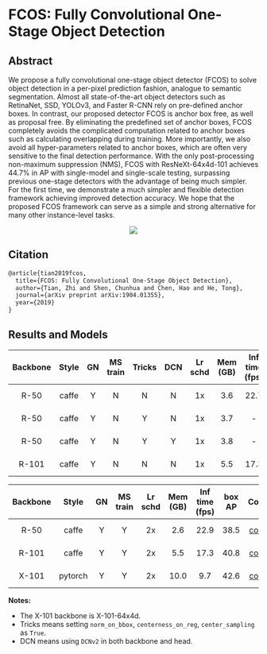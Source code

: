 # FCOS: Fully Convolutional One-Stage Object Detection

## Abstract

<!-- [ABSTRACT] -->

We propose a fully convolutional one-stage object detector (FCOS) to solve object detection in a per-pixel prediction fashion, analogue to semantic segmentation. Almost all state-of-the-art object detectors such as RetinaNet, SSD, YOLOv3, and Faster R-CNN rely on pre-defined anchor boxes. In contrast, our proposed detector FCOS is anchor box free, as well as proposal free. By eliminating the predefined set of anchor boxes, FCOS completely avoids the complicated computation related to anchor boxes such as calculating overlapping during training. More importantly, we also avoid all hyper-parameters related to anchor boxes, which are often very sensitive to the final detection performance. With the only post-processing non-maximum suppression (NMS), FCOS with ResNeXt-64x4d-101 achieves 44.7% in AP with single-model and single-scale testing, surpassing previous one-stage detectors with the advantage of being much simpler. For the first time, we demonstrate a much simpler and flexible detection framework achieving improved detection accuracy. We hope that the proposed FCOS framework can serve as a simple and strong alternative for many other instance-level tasks. 

<!-- [IMAGE] -->
<div align=center>
<img src="https://user-images.githubusercontent.com/40661020/143882011-45b234bc-d04b-4bbe-a822-94bec057ac86.png"/>
</div>

<!-- [PAPER_TITLE: FCOS: Fully Convolutional One-Stage Object Detection] -->
<!-- [PAPER_URL: https://arxiv.org/abs/1904.01355] -->

## Citation

<!-- [ALGORITHM] -->

```latex
@article{tian2019fcos,
  title={FCOS: Fully Convolutional One-Stage Object Detection},
  author={Tian, Zhi and Shen, Chunhua and Chen, Hao and He, Tong},
  journal={arXiv preprint arXiv:1904.01355},
  year={2019}
}
```

## Results and Models

| Backbone | Style |  GN   | MS train | Tricks |  DCN  | Lr schd | Mem (GB) | Inf time (fps) | box AP |                                                                         Config                                                                          |                                                                                                                                                                                            Download                                                                                                                                                                                            |
| :------: | :---: | :---: | :------: | :----: | :---: | :-----: | :------: | :------------: | :----: | :-----------------------------------------------------------------------------------------------------------------------------------------------------: | :--------------------------------------------------------------------------------------------------------------------------------------------------------------------------------------------------------------------------------------------------------------------------------------------------------------------------------------------------------------------------------------------: |
|   R-50   | caffe |   Y   |    N     |   N    |   N   |   1x    |   3.6    |      22.7      |  36.6  |                   [config](https://github.com/open-mmlab/mmdetection/tree/master/configs/fcos/fcos_r50_caffe_fpn_gn-head_1x_coco.py)                    |                                                        [model](https://download.openmmlab.com/mmdetection/v2.0/fcos/fcos_r50_caffe_fpn_gn-head_1x_coco/fcos_r50_caffe_fpn_gn-head_1x_coco-821213aa.pth) &#124; [log](https://download.openmmlab.com/mmdetection/v2.0/fcos/fcos_r50_caffe_fpn_gn-head_1x_coco/20201227_180009.log.json)                                                         |
|   R-50   | caffe |   Y   |    N     |   Y    |   N   |   1x    |   3.7    |       -        |  38.7  |   [config](https://github.com/open-mmlab/mmdetection/tree/master/configs/fcos/fcos_center-normbbox-centeronreg-giou_r50_caffe_fpn_gn-head_1x_coco.py)   |       [model](https://download.openmmlab.com/mmdetection/v2.0/fcos/fcos_center-normbbox-centeronreg-giou_r50_caffe_fpn_gn-head_1x_coco/fcos_center-normbbox-centeronreg-giou_r50_caffe_fpn_gn-head_1x_coco-0a0d75a8.pth) &#124; [log](https://download.openmmlab.com/mmdetection/v2.0/fcos/fcos_center-normbbox-centeronreg-giou_r50_caffe_fpn_gn-head_1x_coco/20210105_135818.log.json)       |
|   R-50   | caffe |   Y   |    N     |   Y    |   Y   |   1x    |   3.8    |       -        |  42.3  | [config](https://github.com/open-mmlab/mmdetection/tree/master/configs/fcos/fcos_center-normbbox-centeronreg-giou_r50_caffe_fpn_gn-head_dcn_1x_coco.py) | [model](https://download.openmmlab.com/mmdetection/v2.0/fcos/fcos_center-normbbox-centeronreg-giou_r50_caffe_fpn_gn-head_dcn_1x_coco/fcos_center-normbbox-centeronreg-giou_r50_caffe_fpn_gn-head_dcn_1x_coco-ae4d8b3d.pth) &#124; [log](https://download.openmmlab.com/mmdetection/v2.0/fcos/fcos_center-normbbox-centeronreg-giou_r50_caffe_fpn_gn-head_dcn_1x_coco/20210105_224556.log.json) |
|  R-101   | caffe |   Y   |    N     |   N    |   N   |   1x    |   5.5    |      17.3      |  39.1  |                   [config](https://github.com/open-mmlab/mmdetection/tree/master/configs/fcos/fcos_r101_caffe_fpn_gn-head_1x_coco.py)                   |                                                       [model](https://download.openmmlab.com/mmdetection/v2.0/fcos/fcos_r101_caffe_fpn_gn-head_1x_coco/fcos_r101_caffe_fpn_gn-head_1x_coco-0e37b982.pth) &#124; [log](https://download.openmmlab.com/mmdetection/v2.0/fcos/fcos_r101_caffe_fpn_gn-head_1x_coco/20210103_155046.log.json)                                                       |

| Backbone |  Style  |  GN   | MS train | Lr schd | Mem (GB) | Inf time (fps) | box AP |                                                               Config                                                                |                                                                                                                                                              Download                                                                                                                                                              |
| :------: | :-----: | :---: | :------: | :-----: | :------: | :------------: | :----: | :---------------------------------------------------------------------------------------------------------------------------------: | :--------------------------------------------------------------------------------------------------------------------------------------------------------------------------------------------------------------------------------------------------------------------------------------------------------------------------------: |
|   R-50   |  caffe  |   Y   |    Y     |   2x    |   2.6    |      22.9      |  38.5  | [config](https://github.com/open-mmlab/mmdetection/tree/master/configs/fcos/fcos_r50_caffe_fpn_gn-head_mstrain_640-800_2x_coco.py)  |  [model](https://download.openmmlab.com/mmdetection/v2.0/fcos/fcos_r50_caffe_fpn_gn-head_mstrain_640-800_2x_coco/fcos_r50_caffe_fpn_gn-head_mstrain_640-800_2x_coco-d92ceeea.pth) &#124; [log](https://download.openmmlab.com/mmdetection/v2.0/fcos/fcos_r50_caffe_fpn_gn-head_mstrain_640-800_2x_coco/20201227_161900.log.json)   |
|  R-101   |  caffe  |   Y   |    Y     |   2x    |   5.5    |      17.3      |  40.8  | [config](https://github.com/open-mmlab/mmdetection/tree/master/configs/fcos/fcos_r101_caffe_fpn_gn-head_mstrain_640-800_2x_coco.py) | [model](https://download.openmmlab.com/mmdetection/v2.0/fcos/fcos_r101_caffe_fpn_gn-head_mstrain_640-800_2x_coco/fcos_r101_caffe_fpn_gn-head_mstrain_640-800_2x_coco-511424d6.pth) &#124; [log](https://download.openmmlab.com/mmdetection/v2.0/fcos/fcos_r101_caffe_fpn_gn-head_mstrain_640-800_2x_coco/20210103_155046.log.json) |
|  X-101   | pytorch |   Y   |    Y     |   2x    |   10.0   |      9.7       |  42.6  | [config](https://github.com/open-mmlab/mmdetection/tree/master/configs/fcos/fcos_x101_64x4d_fpn_gn-head_mstrain_640-800_2x_coco.py) | [model](https://download.openmmlab.com/mmdetection/v2.0/fcos/fcos_x101_64x4d_fpn_gn-head_mstrain_640-800_2x_coco/fcos_x101_64x4d_fpn_gn-head_mstrain_640-800_2x_coco-ede514a8.pth) &#124; [log](https://download.openmmlab.com/mmdetection/v2.0/fcos/fcos_x101_64x4d_fpn_gn-head_mstrain_640-800_2x_coco/20210114_133041.log.json) |

**Notes:**

- The X-101 backbone is X-101-64x4d.
- Tricks means setting `norm_on_bbox`, `centerness_on_reg`, `center_sampling` as `True`.
- DCN means using `DCNv2` in both backbone and head.
